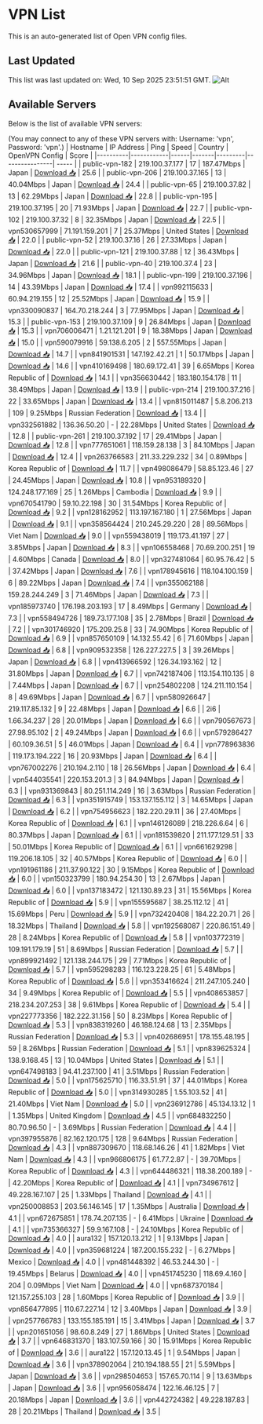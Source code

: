 # VPN List

This is an auto-generated list of Open VPN config files.

## Last Updated

This list was last updated on: Wed, 10 Sep 2025 23:51:51 GMT.
![Alt](https://repobeats.axiom.co/api/embed/186b98318ef1479477931607c1ad7d823f12451f.svg "Repobeats analytics image")

## Available Servers

Below is the list of available VPN servers:

(You may connect to any of these VPN servers with: Username: 'vpn', Password: 'vpn'.)
| Hostname | IP Address | Ping | Speed | Country | OpenVPN Config | Score |
|----------|------------|------|-------|---------|----------------| ----- |
| public-vpn-182 | 219.100.37.177 | 17 | 187.47Mbps | Japan | [Download 📥](./configs/server_0_JP.ovpn) | 25.6 |
| public-vpn-206 | 219.100.37.165 | 13 | 40.04Mbps | Japan | [Download 📥](./configs/server_1_JP.ovpn) | 24.4 |
| public-vpn-65 | 219.100.37.82 | 13 | 62.29Mbps | Japan | [Download 📥](./configs/server_2_JP.ovpn) | 22.8 |
| public-vpn-195 | 219.100.37.195 | 20 | 71.93Mbps | Japan | [Download 📥](./configs/server_3_JP.ovpn) | 22.7 |
| public-vpn-102 | 219.100.37.32 | 8 | 32.35Mbps | Japan | [Download 📥](./configs/server_4_JP.ovpn) | 22.5 |
| vpn530657999 | 71.191.159.201 | 7 | 25.37Mbps | United States | [Download 📥](./configs/server_5_US.ovpn) | 22.0 |
| public-vpn-52 | 219.100.37.16 | 26 | 27.33Mbps | Japan | [Download 📥](./configs/server_6_JP.ovpn) | 22.0 |
| public-vpn-121 | 219.100.37.88 | 12 | 36.43Mbps | Japan | [Download 📥](./configs/server_7_JP.ovpn) | 21.6 |
| public-vpn-40 | 219.100.37.4 | 23 | 34.96Mbps | Japan | [Download 📥](./configs/server_8_JP.ovpn) | 18.1 |
| public-vpn-199 | 219.100.37.196 | 14 | 43.39Mbps | Japan | [Download 📥](./configs/server_9_JP.ovpn) | 17.4 |
| vpn992115633 | 60.94.219.155 | 12 | 25.52Mbps | Japan | [Download 📥](./configs/server_10_JP.ovpn) | 15.9 |
| vpn330090837 | 164.70.218.244 | 3 | 77.95Mbps | Japan | [Download 📥](./configs/server_11_JP.ovpn) | 15.3 |
| public-vpn-153 | 219.100.37.109 | 9 | 26.84Mbps | Japan | [Download 📥](./configs/server_12_JP.ovpn) | 15.3 |
| vpn706006471 | 1.21.121.201 | 9 | 18.38Mbps | Japan | [Download 📥](./configs/server_13_JP.ovpn) | 15.0 |
| vpn590079916 | 59.138.6.205 | 2 | 557.55Mbps | Japan | [Download 📥](./configs/server_14_JP.ovpn) | 14.7 |
| vpn841901531 | 147.192.42.21 | 1 | 50.17Mbps | Japan | [Download 📥](./configs/server_15_JP.ovpn) | 14.6 |
| vpn410169498 | 180.69.172.41 | 39 | 6.65Mbps | Korea Republic of | [Download 📥](./configs/server_16_KR.ovpn) | 14.1 |
| vpn356630442 | 183.180.154.178 | 11 | 38.49Mbps | Japan | [Download 📥](./configs/server_17_JP.ovpn) | 13.9 |
| public-vpn-214 | 219.100.37.216 | 22 | 33.65Mbps | Japan | [Download 📥](./configs/server_18_JP.ovpn) | 13.4 |
| vpn815011487 | 5.8.206.213 | 109 | 9.25Mbps | Russian Federation | [Download 📥](./configs/server_19_RU.ovpn) | 13.4 |
| vpn332561882 | 136.36.50.20 | - | 22.28Mbps | United States | [Download 📥](./configs/server_20_US.ovpn) | 12.8 |
| public-vpn-261 | 219.100.37.192 | 17 | 29.41Mbps | Japan | [Download 📥](./configs/server_21_JP.ovpn) | 12.8 |
| vpn777651061 | 118.159.28.138 | 3 | 84.10Mbps | Japan | [Download 📥](./configs/server_22_JP.ovpn) | 12.4 |
| vpn263766583 | 211.33.229.232 | 34 | 0.89Mbps | Korea Republic of | [Download 📥](./configs/server_23_KR.ovpn) | 11.7 |
| vpn498086479 | 58.85.123.46 | 27 | 24.45Mbps | Japan | [Download 📥](./configs/server_24_JP.ovpn) | 10.8 |
| vpn953189320 | 124.248.177.169 | 25 | 1.26Mbps | Cambodia | [Download 📥](./configs/server_25_KH.ovpn) | 9.9 |
| vpn670541790 | 59.10.22.198 | 30 | 31.54Mbps | Korea Republic of | [Download 📥](./configs/server_26_KR.ovpn) | 9.2 |
| vpn128162952 | 113.197.167.180 | 1 | 27.56Mbps | Japan | [Download 📥](./configs/server_27_JP.ovpn) | 9.1 |
| vpn358564424 | 210.245.29.220 | 28 | 89.56Mbps | Viet Nam | [Download 📥](./configs/server_28_VN.ovpn) | 9.0 |
| vpn559438019 | 119.173.41.197 | 27 | 3.85Mbps | Japan | [Download 📥](./configs/server_29_JP.ovpn) | 8.3 |
| vpn106558468 | 70.69.200.251 | 19 | 4.60Mbps | Canada | [Download 📥](./configs/server_30_CA.ovpn) | 8.0 |
| vpn327481064 | 60.95.76.42 | 5 | 37.42Mbps | Japan | [Download 📥](./configs/server_31_JP.ovpn) | 7.6 |
| vpn178945616 | 118.104.100.159 | 6 | 89.22Mbps | Japan | [Download 📥](./configs/server_32_JP.ovpn) | 7.4 |
| vpn355062188 | 159.28.244.249 | 3 | 71.46Mbps | Japan | [Download 📥](./configs/server_33_JP.ovpn) | 7.3 |
| vpn185973740 | 176.198.203.193 | 17 | 8.49Mbps | Germany | [Download 📥](./configs/server_34_DE.ovpn) | 7.3 |
| vpn558494726 | 189.73.177.108 | 35 | 2.78Mbps | Brazil | [Download 📥](./configs/server_35_BR.ovpn) | 7.2 |
| vpn301746920 | 175.209.25.8 | 33 | 74.90Mbps | Korea Republic of | [Download 📥](./configs/server_36_KR.ovpn) | 6.9 |
| vpn857650109 | 14.132.55.42 | 6 | 71.60Mbps | Japan | [Download 📥](./configs/server_37_JP.ovpn) | 6.8 |
| vpn909532358 | 126.227.227.5 | 3 | 39.26Mbps | Japan | [Download 📥](./configs/server_38_JP.ovpn) | 6.8 |
| vpn413966592 | 126.34.193.162 | 12 | 31.80Mbps | Japan | [Download 📥](./configs/server_39_JP.ovpn) | 6.7 |
| vpn742187406 | 113.154.110.135 | 8 | 7.44Mbps | Japan | [Download 📥](./configs/server_40_JP.ovpn) | 6.7 |
| vpn254802208 | 124.211.110.154 | 8 | 49.69Mbps | Japan | [Download 📥](./configs/server_41_JP.ovpn) | 6.7 |
| vpn580926647 | 219.117.85.132 | 9 | 22.48Mbps | Japan | [Download 📥](./configs/server_42_JP.ovpn) | 6.6 |
| 2i6 | 1.66.34.237 | 28 | 20.01Mbps | Japan | [Download 📥](./configs/server_43_JP.ovpn) | 6.6 |
| vpn790567673 | 27.98.95.102 | 2 | 49.24Mbps | Japan | [Download 📥](./configs/server_44_JP.ovpn) | 6.6 |
| vpn579286427 | 60.109.36.51 | 5 | 46.01Mbps | Japan | [Download 📥](./configs/server_45_JP.ovpn) | 6.4 |
| vpn778963836 | 119.173.194.222 | 16 | 20.93Mbps | Japan | [Download 📥](./configs/server_46_JP.ovpn) | 6.4 |
| vpn767002276 | 210.194.2.110 | 18 | 26.56Mbps | Japan | [Download 📥](./configs/server_47_JP.ovpn) | 6.4 |
| vpn544035541 | 220.153.201.3 | 3 | 84.94Mbps | Japan | [Download 📥](./configs/server_48_JP.ovpn) | 6.3 |
| vpn931369843 | 80.251.114.249 | 16 | 3.63Mbps | Russian Federation | [Download 📥](./configs/server_49_RU.ovpn) | 6.3 |
| vpn351915749 | 153.137.155.112 | 3 | 14.65Mbps | Japan | [Download 📥](./configs/server_50_JP.ovpn) | 6.2 |
| vpn754956623 | 182.220.29.11 | 36 | 27.40Mbps | Korea Republic of | [Download 📥](./configs/server_51_KR.ovpn) | 6.1 |
| vpn146126089 | 218.226.6.64 | 6 | 80.37Mbps | Japan | [Download 📥](./configs/server_52_JP.ovpn) | 6.1 |
| vpn181539820 | 211.177.129.51 | 33 | 50.01Mbps | Korea Republic of | [Download 📥](./configs/server_53_KR.ovpn) | 6.1 |
| vpn661629298 | 119.206.18.105 | 32 | 40.57Mbps | Korea Republic of | [Download 📥](./configs/server_54_KR.ovpn) | 6.0 |
| vpn191961186 | 211.37.90.122 | 30 | 9.15Mbps | Korea Republic of | [Download 📥](./configs/server_55_KR.ovpn) | 6.0 |
| vpn150323799 | 180.94.254.30 | 13 | 2.67Mbps | Japan | [Download 📥](./configs/server_56_JP.ovpn) | 6.0 |
| vpn137183472 | 121.130.89.23 | 31 | 15.56Mbps | Korea Republic of | [Download 📥](./configs/server_57_KR.ovpn) | 5.9 |
| vpn155595687 | 38.25.112.12 | 41 | 15.69Mbps | Peru | [Download 📥](./configs/server_58_PE.ovpn) | 5.9 |
| vpn732420408 | 184.22.20.71 | 26 | 18.32Mbps | Thailand | [Download 📥](./configs/server_59_TH.ovpn) | 5.8 |
| vpn192568087 | 220.86.151.49 | 28 | 8.24Mbps | Korea Republic of | [Download 📥](./configs/server_60_KR.ovpn) | 5.8 |
| vpn103772319 | 109.191.179.19 | 51 | 8.69Mbps | Russian Federation | [Download 📥](./configs/server_61_RU.ovpn) | 5.7 |
| vpn899921492 | 121.138.244.175 | 29 | 7.71Mbps | Korea Republic of | [Download 📥](./configs/server_62_KR.ovpn) | 5.7 |
| vpn595298283 | 116.123.228.25 | 61 | 5.48Mbps | Korea Republic of | [Download 📥](./configs/server_63_KR.ovpn) | 5.6 |
| vpn353416624 | 211.247.105.240 | 34 | 9.49Mbps | Korea Republic of | [Download 📥](./configs/server_64_KR.ovpn) | 5.5 |
| vpn408653857 | 218.234.207.253 | 38 | 9.61Mbps | Korea Republic of | [Download 📥](./configs/server_65_KR.ovpn) | 5.4 |
| vpn227773356 | 182.222.31.156 | 50 | 8.23Mbps | Korea Republic of | [Download 📥](./configs/server_66_KR.ovpn) | 5.3 |
| vpn838319260 | 46.188.124.68 | 13 | 2.35Mbps | Russian Federation | [Download 📥](./configs/server_67_RU.ovpn) | 5.3 |
| vpn402686951 | 178.155.48.195 | 59 | 8.26Mbps | Russian Federation | [Download 📥](./configs/server_68_RU.ovpn) | 5.1 |
| vpn839625324 | 138.9.168.45 | 13 | 10.04Mbps | United States | [Download 📥](./configs/server_69_US.ovpn) | 5.1 |
| vpn647498183 | 94.41.237.100 | 41 | 3.51Mbps | Russian Federation | [Download 📥](./configs/server_70_RU.ovpn) | 5.0 |
| vpn175625710 | 116.33.51.91 | 37 | 44.01Mbps | Korea Republic of | [Download 📥](./configs/server_71_KR.ovpn) | 5.0 |
| vpn314930285 | 1.55.103.52 | 41 | 21.40Mbps | Viet Nam | [Download 📥](./configs/server_72_VN.ovpn) | 5.0 |
| vpn236912786 | 45.134.13.12 | 1 | 1.35Mbps | United Kingdom | [Download 📥](./configs/server_73_GB.ovpn) | 4.5 |
| vpn684832250 | 80.70.96.50 | - | 3.69Mbps | Russian Federation | [Download 📥](./configs/server_74_RU.ovpn) | 4.4 |
| vpn397955876 | 82.162.120.175 | 128 | 9.64Mbps | Russian Federation | [Download 📥](./configs/server_75_RU.ovpn) | 4.3 |
| vpn887309670 | 118.68.146.26 | 41 | 1.82Mbps | Viet Nam | [Download 📥](./configs/server_76_VN.ovpn) | 4.3 |
| vpn966806175 | 61.77.2.87 | - | 39.70Mbps | Korea Republic of | [Download 📥](./configs/server_77_KR.ovpn) | 4.3 |
| vpn644486321 | 118.38.200.189 | - | 42.20Mbps | Korea Republic of | [Download 📥](./configs/server_78_KR.ovpn) | 4.1 |
| vpn734967612 | 49.228.167.107 | 25 | 1.33Mbps | Thailand | [Download 📥](./configs/server_79_TH.ovpn) | 4.1 |
| vpn250008853 | 203.56.146.145 | 17 | 1.35Mbps | Australia | [Download 📥](./configs/server_80_AU.ovpn) | 4.1 |
| vpn672675851 | 178.74.207.135 | - | 6.41Mbps | Ukraine | [Download 📥](./configs/server_81_UA.ovpn) | 4.1 |
| vpn735366327 | 59.9.167.108 | - | 24.10Mbps | Korea Republic of | [Download 📥](./configs/server_82_KR.ovpn) | 4.0 |
| aura132 | 157.120.13.212 | 1 | 9.13Mbps | Japan | [Download 📥](./configs/server_83_JP.ovpn) | 4.0 |
| vpn359681224 | 187.200.155.232 | - | 6.27Mbps | Mexico | [Download 📥](./configs/server_84_MX.ovpn) | 4.0 |
| vpn481448392 | 46.53.244.30 | - | 19.45Mbps | Belarus | [Download 📥](./configs/server_85_BY.ovpn) | 4.0 |
| vpn451745230 | 118.69.4.160 | 204 | 0.09Mbps | Viet Nam | [Download 📥](./configs/server_86_VN.ovpn) | 4.0 |
| vpn687370184 | 121.157.255.103 | 28 | 1.60Mbps | Korea Republic of | [Download 📥](./configs/server_87_KR.ovpn) | 3.9 |
| vpn856477895 | 110.67.227.14 | 12 | 3.40Mbps | Japan | [Download 📥](./configs/server_88_JP.ovpn) | 3.9 |
| vpn257766783 | 133.155.185.191 | 15 | 3.41Mbps | Japan | [Download 📥](./configs/server_89_JP.ovpn) | 3.7 |
| vpn201651056 | 98.60.8.249 | 27 | 1.86Mbps | United States | [Download 📥](./configs/server_90_US.ovpn) | 3.7 |
| vpn646831370 | 183.107.59.166 | 30 | 15.91Mbps | Korea Republic of | [Download 📥](./configs/server_91_KR.ovpn) | 3.6 |
| aura122 | 157.120.13.45 | 1 | 9.54Mbps | Japan | [Download 📥](./configs/server_92_JP.ovpn) | 3.6 |
| vpn378902064 | 210.194.188.55 | 21 | 5.59Mbps | Japan | [Download 📥](./configs/server_93_JP.ovpn) | 3.6 |
| vpn298504653 | 157.65.70.114 | 9 | 13.63Mbps | Japan | [Download 📥](./configs/server_94_JP.ovpn) | 3.6 |
| vpn956058474 | 122.16.46.125 | 7 | 20.18Mbps | Japan | [Download 📥](./configs/server_95_JP.ovpn) | 3.6 |
| vpn442724382 | 49.228.187.83 | 28 | 20.21Mbps | Thailand | [Download 📥](./configs/server_96_TH.ovpn) | 3.5 |
